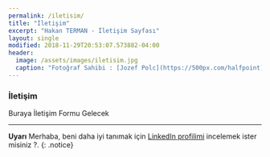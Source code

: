 ```yaml
---
permalink: /iletisim/
title: "İletişim"
excerpt: "Hakan TERMAN - İletişim Sayfası"
layout: single
modified: 2018-11-29T20:53:07.573882-04:00
header:
  image: /assets/images/iletisim.jpg
  caption: "Fotoğraf Sahibi : [Jozef Polc](https://500px.com/halfpoint)"
---
```


### İletişim

Buraya İletişim Formu Gelecek

---

**Uyarı** Merhaba, beni daha iyi tanımak için  [LinkedIn profilimi](http://linkedin.com/in/HakanTerman) incelemek ister misiniz ?.
{: .notice}
